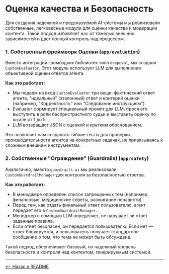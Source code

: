 # Оценка качества и Безопасность
Для создания надежной и предсказуемой AI-системы мы реализовали собственные, легковесные модули для оценки качества и модерации контента. Такой подход избавляет нас от тяжелых внешних зависимостей и дает полный контроль над процессом.

### 1. Собственный фреймворк Оценки (`app/evaluation`)
Вместо интеграции громоздких библиотек типа `deepeval`, мы создали `CustomEvaluator`. Этот модуль использует LLM для выполнения объективной оценки ответов агента.

**Как это работает:**
-   Мы подаем на вход `CustomEvaluator` три вещи: фактический ответ агента, "идеальный" (эталонный) ответ и критерий оценки (например, "Корректность" или "Следование инструкциям").
-   Evaluator формирует специальный промпт для LLM, прося его выступить в роли беспристрастного судьи и выставить оценку по шкале от 1 до 5.
-   LLM возвращает JSON с оценкой и кратким обоснованием.

Это позволяет нам создавать гибкие тесты для проверки производительности агентов на конкретных задачах, не привязываясь к сложным внешним инструментам.

### 2. Собственные "Ограждения" (Guardrails) (`app/safety`)
Аналогично, вместо `guardrails-ai` мы реализовали `CustomGuardrailManager` для контроля за безопасностью ответов.

**Как это работает:**
-   В менеджере определен список запрещенных тем (например, финансовые, медицинские советы, разжигание ненависти).
-   Перед тем, как отдать финальный ответ пользователю, агент передает его в `CustomGuardrailManager`.
-   Менеджер с помощью LLM определяет, не нарушает ли ответ заданные правила.
-   Если ответ безопасен, он передается пользователю. Если нет — ответ блокируется, и пользователь получает стандартное сообщение о том, что тема не может быть обсуждена.

Такой подход обеспечивает базовый, но надежный уровень безопасности и контроля над контентом, генерируемым системой.

---
[<-- Назад к README](../README.md) 